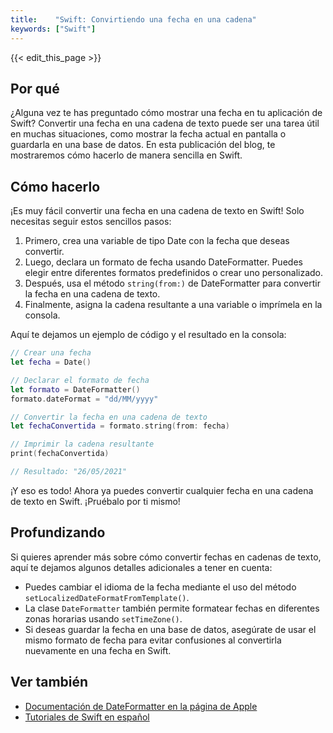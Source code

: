 ```yaml
---
title:    "Swift: Convirtiendo una fecha en una cadena"
keywords: ["Swift"]
---
```


{{< edit_this_page >}}

## Por qué
¿Alguna vez te has preguntado cómo mostrar una fecha en tu aplicación de Swift? Convertir una fecha en una cadena de texto puede ser una tarea útil en muchas situaciones, como mostrar la fecha actual en pantalla o guardarla en una base de datos. En esta publicación del blog, te mostraremos cómo hacerlo de manera sencilla en Swift.

## Cómo hacerlo
¡Es muy fácil convertir una fecha en una cadena de texto en Swift! Solo necesitas seguir estos sencillos pasos:

1. Primero, crea una variable de tipo Date con la fecha que deseas convertir.
2. Luego, declara un formato de fecha usando DateFormatter. Puedes elegir entre diferentes formatos predefinidos o crear uno personalizado.
3. Después, usa el método `string(from:)` de DateFormatter para convertir la fecha en una cadena de texto.
4. Finalmente, asigna la cadena resultante a una variable o imprímela en la consola.

Aquí te dejamos un ejemplo de código y el resultado en la consola:

```Swift
// Crear una fecha
let fecha = Date()

// Declarar el formato de fecha
let formato = DateFormatter()
formato.dateFormat = "dd/MM/yyyy"

// Convertir la fecha en una cadena de texto
let fechaConvertida = formato.string(from: fecha)

// Imprimir la cadena resultante
print(fechaConvertida)

// Resultado: "26/05/2021"
```

¡Y eso es todo! Ahora ya puedes convertir cualquier fecha en una cadena de texto en Swift. ¡Pruébalo por ti mismo!

## Profundizando
Si quieres aprender más sobre cómo convertir fechas en cadenas de texto, aquí te dejamos algunos detalles adicionales a tener en cuenta:

- Puedes cambiar el idioma de la fecha mediante el uso del método `setLocalizedDateFormatFromTemplate()`.
- La clase `DateFormatter` también permite formatear fechas en diferentes zonas horarias usando `setTimeZone()`.
- Si deseas guardar la fecha en una base de datos, asegúrate de usar el mismo formato de fecha para evitar confusiones al convertirla nuevamente en una fecha en Swift.

## Ver también
- [Documentación de DateFormatter en la página de Apple](https://developer.apple.com/documentation/foundation/dateformatter)
- [Tutoriales de Swift en español](https://www.aprenderdev.com/tutoriales/swift/)